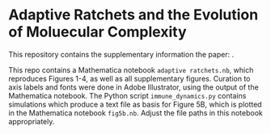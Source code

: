 # Adaptive Ratchets and the Evolution of Moluecular Complexity

This repository contains the supplementary information the paper: []().

This repo contains a Mathematica notebook `adaptive ratchets.nb`, which reproduces Figures 1-4, as well as all supplementary figures. Curation to axis labels and fonts were done in Adobe Illustrator, using the output of the Mathematica notebook. The Python script `immune_dynamics.py` contains simulations which produce a text file as basis for Figure 5B, which is plotted in the Mathematica notebook `fig5b.nb`. Adjust the file paths in this notebook appropriately.